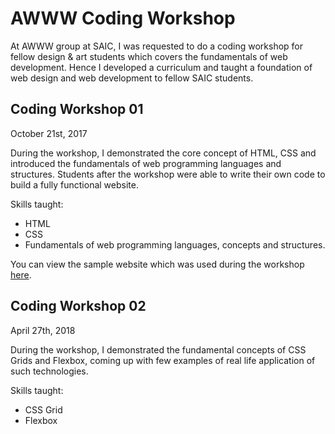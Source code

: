 # AWWW Coding Workshop

At AWWW group at SAIC, I was requested to do a coding workshop for fellow design & art students which covers the fundamentals of web development. Hence I developed a curriculum and taught a foundation of web design and web development to fellow SAIC students.

## Coding Workshop 01
October 21st, 2017

During the workshop, I demonstrated the core concept of HTML, CSS and introduced the fundamentals of web programming languages and structures. Students after the workshop were able to write their own code to build a fully functional website.

Skills taught:
* HTML
* CSS
* Fundamentals of web programming languages, concepts and structures.

You can view the sample website which was used during the workshop [here](https://withoutwax.github.io/AWWW-coding-workshop-01/).

## Coding Workshop 02
April 27th, 2018

During the workshop, I demonstrated the fundamental concepts of CSS Grids and Flexbox, coming up with few examples of real life application of such technologies.

Skills taught:
* CSS Grid
* Flexbox